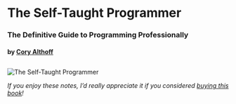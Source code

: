 # The Self-Taught Programmer

### The Definitive Guide to Programming Professionally

#### by [Cory Althoff](https://www.goodreads.com/author/show/16233239.Cory_Althoff)

##

![The Self-Taught Programmer](https://m.media-amazon.com/images/I/51+Z8QVq+WL._SL1360_.jpg "The Self-Taught Programmer cover")

*If you enjoy these notes, I’d really appreciate it if you considered [buying this book](https://www.amazon.com/Self-Taught-Programmer-Definitive-Programming-Professionally/dp/0999685902)!*